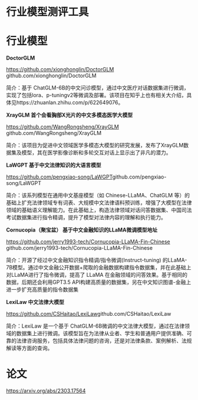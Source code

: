 # 行业模型测评工具



# 行业模型

**DoctorGLM**

https://github.com/xionghonglin/DoctorGLM
​github.com/xionghonglin/DoctorGLM

简介：基于 ChatGLM-6B的中文问诊模型，通过中文医疗对话数据集进行微调，实现了包括lora、p-tuningv2等微调及部署。该项目在知乎上也有相关大介绍，具体见https://zhuanlan.zhihu.com/p/622649076。

**XrayGLM 首个会看胸部X光片的中文多模态医学大模型**

https://github.com/WangRongsheng/XrayGLM
​github.com/WangRongsheng/XrayGLM

简介：该项目为促进中文领域医学多模态大模型的研究发展，发布了XrayGLM数据集及模型，其在医学影像诊断和多轮交互对话上显示出了非凡的潜力。

**LaWGPT 基于中文法律知识的大语言模型**

https://github.com/pengxiao-song/LaWGPT
​github.com/pengxiao-song/LaWGPT

简介：该系列模型在通用中文基座模型（如 Chinese-LLaMA、ChatGLM 等）的基础上扩充法律领域专有词表、大规模中文法律语料预训练，增强了大模型在法律领域的基础语义理解能力。在此基础上，构造法律领域对话问答数据集、中国司法考试数据集进行指令精调，提升了模型对法律内容的理解和执行能力。

**Cornucopia（聚宝盆） 基于中文金融知识的LLaMA微调模型地址**

https://github.com/jerry1993-tech/Cornucopia-LLaMA-Fin-Chinese
​github.com/jerry1993-tech/Cornucopia-LLaMA-Fin-Chinese

简介：开源了经过中文金融知识指令精调/指令微调(Instruct-tuning) 的LLaMA-7B模型。通过中文金融公开数据+爬取的金融数据构建指令数据集，并在此基础上对LLaMA进行了指令微调，提高了 LLaMA 在金融领域的问答效果。基于相同的数据，后期还会利用GPT3.5 API构建高质量的数据集，另在中文知识图谱-金融上进一步扩充高质量的指令数据集

**LexiLaw 中文法律大模型**

https://github.com/CSHaitao/LexiLaw
​github.com/CSHaitao/LexiLaw

简介：LexiLaw 是一个基于 ChatGLM-6B微调的中文法律大模型，通过在法律领域的数据集上进行微调。该模型旨在为法律从业者、学生和普通用户提供准确、可靠的法律咨询服务，包括具体法律问题的咨询，还是对法律条款、案例解析、法规解读等方面的查询。


# 论文


https://arxiv.org/abs/2303.17564
